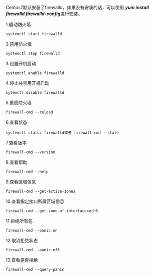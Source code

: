 Centos7默认安装了firewalld，如果没有安装的话，可以使用 ***yum install firewalld firewalld-config***进行安装。

1.启动防火墙

```
systemctl start firewalld 
```

2.禁用防火墙

```
systemctl stop firewalld
```

3.设置开机启动

```
systemctl enable firewalld
```

4.停止并禁用开机启动

```
sytemctl disable firewalld
```

5.重启防火墙

 

```
firewall-cmd --reload
```

6.查看状态

```
systemctl status firewalld或者 firewall-cmd --state
```

7.查看版本

```
firewall-cmd --version
```

8.查看帮助

```
firewall-cmd --help
```

9.查看区域信息

```
firewall-cmd --get-active-zones
```

10.查看指定接口所属区域信息

```
firewall-cmd --get-zone-of-interface=eth0
```

11.拒绝所有包

```
firewall-cmd --panic-on
```

12.取消拒绝状态

```
firewall-cmd --panic-off
```

13.查看是否拒绝

```
firewall-cmd --query-panic
```